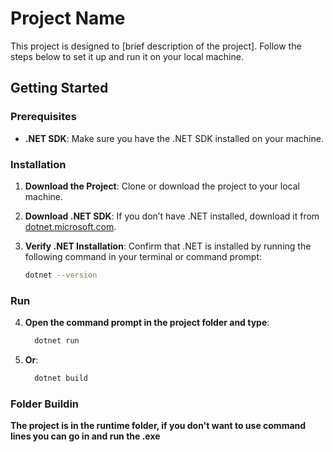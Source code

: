 # Project Name

This project is designed to [brief description of the project]. Follow the steps below to set it up and run it on your local machine.

## Getting Started

### Prerequisites

- **.NET SDK**: Make sure you have the .NET SDK installed on your machine.

### Installation

1. **Download the Project**: Clone or download the project to your local machine.

2. **Download .NET SDK**: If you don’t have .NET installed, download it from [dotnet.microsoft.com](https://dotnet.microsoft.com/download).

3. **Verify .NET Installation**: Confirm that .NET is installed by running the following command in your terminal or command prompt:

   ```bash
   dotnet --version
### Run

4. **Open the command prompt in the project folder and type**:
   ```bash
     dotnet run

5. **Or**:
   ```bash
     dotnet build
### Folder Buildin

**The project is in the runtime folder, if you don't want to use command lines you can go in and run the .exe**
